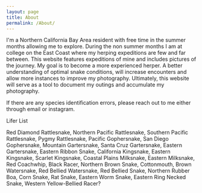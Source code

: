 ```yaml
---
layout: page
title: About
permalink: /About/
---
```


I'm a Northern California Bay Area resident with free time in the summer months allowing me to explore. 
During the non summer months I am at college on the East Coast where my herping expeditions are few and far between.
This website features expeditions of mine and includes pictures of the journey. 
My goal is to become a more experienced herper. A better understanding of optimal snake conditions, will increase encounters and allow more instances to improve my photography.
Ultimately, this website will serve as a tool to document my outings and accumulate my photography.

If there are any species identification errors, please reach out to me either through email or instagram.

Lifer List

Red Diamond Rattlesnake, Northern Pacific Rattlesnake, Southern Pacific Rattlesnake, Pygmy Rattlesnake, Pacific Gophersnake, San Diego Gophersnake, Mountain Gartersnake, Santa Cruz Gartersnake, Eastern Gartersnake, Eastern Ribbon Snake, California Kingsnake, Eastern Kingsnake, Scarlet Kingsnake, Coastal Plains Milksnake, Eastern Milksnake, Red Coachwhip, Black Racer, Northern Brown Snake, Cottonmouth, Brown Watersnake, Red Bellied Watersnake, Red Bellied Snake,  Northern Rubber Boa,  Corn Snake, Rat Snake, Eastern Worm Snake, Eastern Ring Necked Snake, Western Yellow-Bellied Racer?